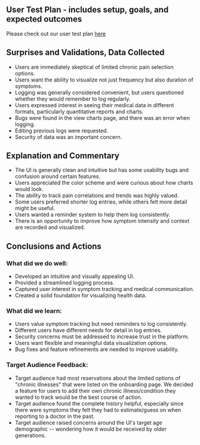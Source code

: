 ## User Test Plan - includes setup, goals, and expected outcomes
Please check out our user test plan [here](https://github.com/StanfordCS194/win25-Team13/wiki/Midpoint-User-Test-Plan)
## Surprises and Validations, Data Collected
* Users are immediately skeptical of limited chronic pain selection options.
* Users want the ability to visualize not just frequency but also duration of symptoms.
* Logging was generally considered convenient, but users questioned whether they would remember to log regularly.
* Users expressed interest in seeing their medical data in different formats, particularly quantitative reports and charts.
* Bugs were found in the view charts page, and there was an error when logging.
* Editing previous logs were requested.
* Security of data was an important concern.
## Explanation and Commentary
* The UI is generally clean and intuitive but has some usability bugs and confusion around certain features.
* Users appreciated the color scheme and were curious about how charts would look.
* The ability to track pain correlations and trends was highly valued.
* Some users preferred shorter log entries, while others felt more detail might be useful.
* Users wanted a reminder system to help them log consistently.
* There is an opportunity to improve how symptom intensity and context are recorded and visualized.
## Conclusions and Actions
### What did we do well:
* Developed an intuitive and visually appealing UI.
* Provided a streamlined logging process.
* Captured user interest in symptom tracking and medical communication.
* Created a solid foundation for visualizing health data.
### What did we learn:
* Users value symptom tracking but need reminders to log consistently.
* Different users have different needs for detail in log entries.
* Security concerns must be addressed to increase trust in the platform.
* Users want flexible and meaningful data visualization options.
* Bug fixes and feature refinements are needed to improve usability.
### Target Audience Feedback:
* Target audience had most reservations about the limited options of "chronic illnesses" that were listed on the onboarding page. We decided a feature for users to add their own chronic illness/condition they wanted to track would be the best course of action.
* Target audience found the complete history helpful, especially since there were symptoms they felt they had to estimate/guess on when reporting to a doctor in the past.
* Target audience raised concerns around the UI's target age demographic -- wondering how it would be received by older generations.